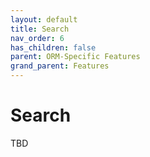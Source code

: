 ```yaml
---
layout: default
title: Search
nav_order: 6
has_children: false
parent: ORM-Specific Features
grand_parent: Features
---
```


# Search

TBD

